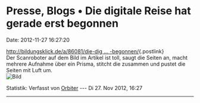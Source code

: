 Presse, Blogs • Die digitale Reise hat gerade erst begonnen
===========================================================

Date: 2012-11-27 16:27:20

[http://bildungsklick.de/a/86081/die-dig \...
-begonnen/](http://bildungsklick.de/a/86081/die-digitale-reise-hat-gerade-erst-begonnen/){.postlink}\
Der Scanroboter auf dem Bild im Artikel ist toll, saugt die Seiten an,
macht mehrere Aufnahme über ein Prisma, stitcht die zusammen und pustet
die Seiten mit Luft um.\
![Bild](http://bildungsklick.de/bild-archiv/56991/basis/scanroboter.jpg)

Statistik: Verfasst von
[Orbiter](http://ddb-forum.de/memberlist.php?mode=viewprofile&u=2) ---
Di 27. Nov 2012, 16:27

------------------------------------------------------------------------

